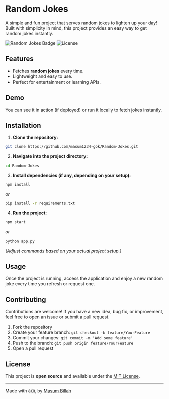 # Random Jokes

A simple and fun project that serves random jokes to lighten up your day!  
Built with simplicity in mind, this project provides an easy way to get random jokes instantly.

![Random Jokes Badge](https://img.shields.io/badge/Project-Random%20Jokes-brightgreen)
![License](https://img.shields.io/badge/License-MIT-blue)

## Features

- Fetches **random jokes** every time.
- Lightweight and easy to use.
- Perfect for entertainment or learning APIs.

## Demo

You can see it in action (if deployed) or run it locally to fetch jokes instantly.

## Installation

1. **Clone the repository:**

```bash
git clone https://github.com/masum1234-gok/Random-Jokes.git
```

2. **Navigate into the project directory:**

```bash
cd Random-Jokes
```

3. **Install dependencies (if any, depending on your setup):**

```bash
npm install
```
_or_  
```bash
pip install -r requirements.txt
```

4. **Run the project:**

```bash
npm start
```
_or_  
```bash
python app.py
```

*(Adjust commands based on your actual project setup.)*

## Usage

Once the project is running, access the application and enjoy a new random joke every time you refresh or request one.

## Contributing

Contributions are welcome! If you have a new idea, bug fix, or improvement, feel free to open an issue or submit a pull request.

1. Fork the repository
2. Create your feature branch: `git checkout -b feature/YourFeature`
3. Commit your changes: `git commit -m 'Add some feature'`
4. Push to the branch: `git push origin feature/YourFeature`
5. Open a pull request

## License

This project is **open source** and available under the [MIT License](LICENSE).

---

Made with â¤ï¸ by [Masum Billah](https://github.com/masum1234-gok)
